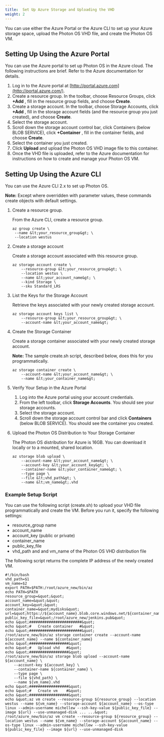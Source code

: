 ```yaml
---
title:  Set Up Azure Storage and Uploading the VHD
weight: 2
---
```


You can use either the Azure Portal or the Azure CLI to set up your Azure storage space, upload the Photon OS VHD file, and create the Photon OS VM.

## Setting Up Using the Azure Portal

You can use the Azure portal to set up Photon OS in the Azure cloud. The following instructions are brief. Refer to the Azure documentation for details.

1. Log in to the Azure portal at  [http://portal.azure.com](http://portal.azure.com/).
2. Create a resource group. In the toolbar, choose Resource Groups, click **+Add** , fill in the resource group fields, and choose **Create**.
3. Create a storage account. In the toolbar, choose Storage Accounts, click **+Add** , fill in the storage account fields (and the resource group you just created), and choose **Create**.
4. Select the storage account.
5. Scroll down the storage account control bar, click Containers (below BLOB SERVICE), click **+Container** , fill in the container fields, and choose **Create**.
6. Select the container you just created.
7. Click **Upload** and upload the Photon OS VHD image file to this container.
8. Once the VHD file is uploaded, refer to the Azure documentation for instructions on how to create and manage your Photon OS VM.

## Setting Up Using the Azure CLI

You can use the Azure CLI 2.x to set up Photon OS. 

**Note:**  Except where overridden with parameter values, these commands create objects with default settings.

1. Create a resource group.

    From the Azure CLI, create a resource group.
    ````
    az group create \
     --name &lt;your_resource_group&gt; \
     --location westus
    ````

1. Create a storage account

    Create a storage account associated with this resource group.
    ````
    az storage account create \
        --resource-group &lt;your_resource_group&gt; \
        --location westus \
        --name &lt;your_account_name&gt; \
        --kind Storage \
        --sku Standard_LRS
    ````

1. List the Keys for the Storage Account

    Retrieve the keys associated with your newly created storage account.
    ````
    az storage account keys list \
        --resource-group &lt;your_resource_group&gt; \
        --account-name &lt;your_account_name&gt;
    ````
    
1. Create the Storage Container

    Create a storage container associated with your newly created storage account.
    
    **Note:** The sample create.sh script, described below, does this for you programmatically.
    ````
    az storage container create \
        --account-name &lt;your_account_name&gt; \
        --name &lt;your_container_name&gt;
    ````
1. Verify Your Setup in the Azure Portal

    1. Log into the Azure portal using your account credentials.
    2. From the left toolbar, click **Storage Accounts**. You should see your storage accounts.
    3. Select the storage account.
    4. Scroll down the storage account control bar and click **Containers** (below BLOB SERVICE). You should see the container you created.

1. Upload the Photon OS Distribution to Your Storage Container

    The Photon OS distribution for Azure is 16GB. You can download it locally or to a mounted, shared location.
    ````
    az storage blob upload \
        --account-name &lt;your_account_name&gt; \
        --account-key &lt;your_account_key&gt; \
        --container-name &lt;your_container_name&gt; \
        --type page \
        --file &lt;vhd_path&gt; \
        --name &lt;vm_name&gt;.vhd
    ````

### Example Setup Script

You can use the following script (create.sh) to upload your VHD file programmatically and create the VM. Before you run it, specify the following settings:

- resource_group name
- account_name
- account_key (public or private)
- container_name
- public_key_file
- vhd_path and and vm_name of the Photon OS VHD distribution file

The following script returns the complete IP address of the newly created VM.
````
#!/bin/bash
vhd_path=$1
vm_name=$2
export PATH=$PATH:/root/azure_new/bin/az
echo PATH=$PATH
resource_group=&quot;&quot;
account_name=&quot;&quot;
account_key=&quot;&quot;
container_name=&quot;mydisks&quot;
url=&quot;https://${account_name}.blob.core.windows.net/${container_name}/${vm_name}.vhd&quot;
public_key_file=&quot;/root/azure_new/jenkins.pub&quot;
echo &quot;########################&quot;
echo &quot;#   Create container   #&quot;
echo &quot;########################&quot;
/root/azure_new/bin/az storage container create --account-name ${account_name} --name ${container_name}
echo &quot;##################&quot;
echo &quot;#   Upload vhd   #&quot;
echo &quot;##################&quot;
/root/azure_new/bin/az storage blob upload --account-name ${account_name} \
    --account-key ${account_key} \
    --container-name ${container_name} \
    --type page \
    --file ${vhd_path} \
    --name ${vm_name}.vhd
echo &quot;##################&quot;
echo &quot;#   Create vm    #&quot;
echo &quot;##################&quot;
echo &quot;az vm create --resource-group ${resource_group} --location westus --name ${vm_name} --storage-account ${account_name} --os-type linux --admin-username michellew --ssh-key-value ${public_key_file} --image ${url} --use-unmanaged-disk ... ...&quot;
/root/azure_new/bin/az vm create --resource-group ${resource_group} --location westus --name ${vm_name} --storage-account ${account_name} --os-type linux --admin-username michellew --ssh-key-value ${public_key_file} --image ${url} --use-unmanaged-disk
````
